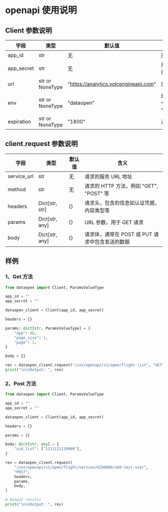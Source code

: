# openapi 使用说明

## Client 参数说明

| 字段       | 类型            | 默认值                                | 含义                                                |
| ---------- | --------------- | ------------------------------------- | --------------------------------------------------- |
| app_id     | str             | 无                                    | 应用的唯一标识符                                    |
| app_secret | str             | 无                                    | 用于应用的安全认证的密钥                            |
| url        | str or NoneType | "https://analytics.volcengineapi.com" | 服务器的 URL 地址                                   |
| env        | str or NoneType | "dataopen"                            | 环境设置，可选值为 "dataopen" 或 "dataopen_staging" |
| expiration | str or NoneType | "1800"                                | 过期时间，单位是秒                                  |

## client.request 参数说明

| 字段        | 类型           | 默认值 | 含义                                            |
| ----------- | -------------- | ------ | ----------------------------------------------- |
| service_url | str            | 无     | 请求的服务 URL 地址                             |
| method      | str            | 无     | 请求的 HTTP 方法，例如 "GET", "POST" 等         |
| headers     | Dict[str, str] | {}     | 请求头，包含的信息如认证凭据，内容类型等        |
| params      | Dict[str, any] | {}     | URL 参数，用于 GET 请求                         |
| body        | Dict[str, any] | {}     | 请求体，通常在 POST 或 PUT 请求中包含发送的数据 |

## 样例

### 1、Get 方法

```python
from dataopen import Client, ParamsValueType

app_id = ""
app_secret = ""

dataopen_client = Client(app_id, app_secret)

headers = {}

params: dict[str, ParamsValueType] = {
    "app": 46,
    "page_size": 1,
    "page": 1,
}

body = {}

res = dataopen_client.request("/xxx/openapi/v1/open/flight-list", "GET", headers, params, body)
print("\n\nOutput: ", res)
```

### 2、Post 方法

```python
from dataopen import Client, ParamsValueType

app_id = ""
app_secret = ""

dataopen_client = Client(app_id, app_secret)

headers = {}

params = {}

body: dict[str, any] = {
    "uid_list": ["1111111110000"],
}

res = dataopen_client.request(
    "/xxx/openapi/v1/open/flight/version/6290880/add-test-user",
    "POST",
    headers,
    params,
    body,
)

# Output results
print("\n\nOutput: ", res)
```
